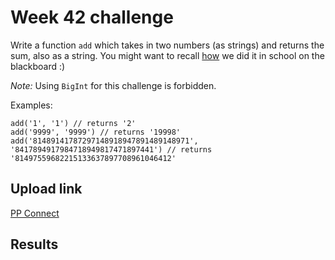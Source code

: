 # Week 42 challenge

Write a function `add` which takes in two numbers (as strings) and returns the sum, also as a string.
You might want to recall [how](https://www.wikihow.com/Add-Large-Numbers) we did it in school on the blackboard :)

*Note:* Using `BigInt` for this challenge is forbidden.

Examples:
```
add('1', '1') // returns '2'
add('9999', '9999') // returns '19998'
add('81489141787297148918947891489148971', '8417894917984718949817471897441') // returns '81497559682215133637897708961046412'
```


## Upload link

[PP Connect](https://connect.passionatepeople.io/code-challenge-submission)

## Results

